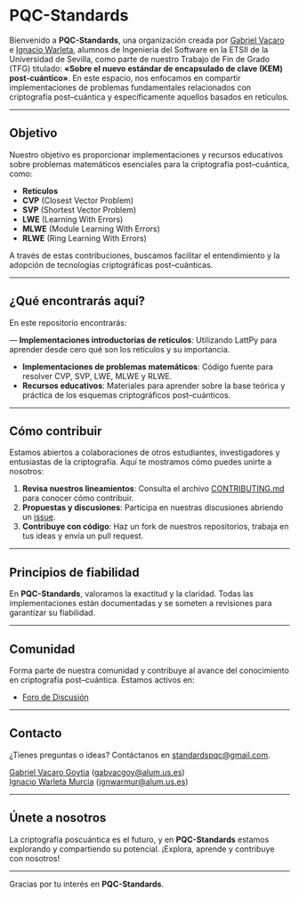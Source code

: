 # PQC-Standards

Bienvenido a **PQC-Standards**, una organización creada por [Gabriel Vacaro](https://github.com/Gabrielvcg) e [Ignacio Warleta](https://github.com/ignaciowarleta), alumnos de Ingenieria del Software en la ETSII de la Universidad de Sevilla, como parte de nuestro Trabajo de Fin de Grado (TFG) titulado: **«Sobre el nuevo estándar de encapsulado de clave (KEM) post-cuántico»**. En este espacio, nos enfocamos en compartir implementaciones de problemas fundamentales relacionados con criptografía post–cuántica y específicamente aquellos basados en retículos.

---

## Objetivo

Nuestro objetivo es proporcionar implementaciones y recursos educativos sobre problemas matemáticos esenciales para la criptografía post–cuántica, como:

- **Retículos** 
- **CVP** (Closest Vector Problem)
- **SVP** (Shortest Vector Problem)
- **LWE** (Learning With Errors)
- **MLWE** (Module Learning With Errors)
- **RLWE** (Ring Learning With Errors)

A través de estas contribuciones, buscamos facilitar el entendimiento y la adopción de tecnologías criptográficas post–cuánticas.

---

## ¿Qué encontrarás aquí?

En este repositorio encontrarás:

— **Implementaciones introductorias de retículos**: Utilizando LattPy para aprender desde cero qué son los retículos y su importancia.
- **Implementaciones de problemas matemáticos**: Código fuente para resolver CVP, SVP, LWE, MLWE y RLWE.
- **Recursos educativos**: Materiales para aprender sobre la base teórica y práctica de los esquemas criptográficos post–cuánticos.

---

## Cómo contribuir

Estamos abiertos a colaboraciones de otros estudiantes, investigadores y entusiastas de la criptografía. Aquí te mostramos cómo puedes unirte a nosotros:

1. **Revisa nuestros lineamientos**: Consulta el archivo [CONTRIBUTING.md](CONTRIBUTING.md) para conocer cómo contribuir.
2. **Propuestas y discusiones**: Participa en nuestras discusiones abriendo un [issue](https://github.com/PQC-Standards/issues).
3. **Contribuye con código**: Haz un fork de nuestros repositorios, trabaja en tus ideas y envía un pull request.

---

## Principios de fiabilidad

En **PQC-Standards**, valoramos la exactitud y la claridad. Todas las implementaciones están documentadas y se someten a revisiones para garantizar su fiabilidad.

---

## Comunidad

Forma parte de nuestra comunidad y contribuye al avance del conocimiento en criptografía post–cuántica. Estamos activos en:

- [Foro de Discusión](https://github.com/PQC-Standards/discussions)

---

## Contacto

¿Tienes preguntas o ideas? Contáctanos en [standardspqc@gmail.com](mailto:standardspqc@gmail.com). <br>

[Gabriel Vacaro Goytia](https://github.com/Gabrielvcg) (gabvacgoy@alum.us.es)  
[Ignacio Warleta Murcia](https://github.com/ignaciowarleta) (ignwarmur@alum.us.es)

---

## Únete a nosotros

La criptografía poscuántica es el futuro, y en **PQC-Standards** estamos explorando y compartiendo su potencial. ¡Explora, aprende y contribuye con nosotros! 

---

Gracias por tu interés en **PQC-Standards**.
